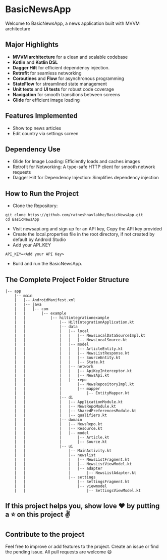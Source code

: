 # BasicNewsApp

Welcome to BasicNewsApp, a news application built with MVVM architecture

## Major Highlights

- **MVVM architecture** for a clean and scalable codebase
- **Kotlin** and **Kotlin DSL**
- **Dagger Hilt** for efficient dependency injection.
- **Retrofit** for seamless networking
- **Coroutines** and **Flow** for asynchronous programming
- **StateFlow** for streamlined state management
- **Unit tests** and **UI tests** for robust code coverage
- **Navigation** for smooth transitions between screens
- **Glide** for efficient image loading

## Features Implemented

- Show top news articles
- Edit country via settings screen

## Dependency Use

- Glide for Image Loading: Efficiently loads and caches images
- Retrofit for Networking: A type-safe HTTP client for smooth network requests
- Dagger Hilt for Dependency Injection: Simplifies dependency injection


## How to Run the Project

- Clone the Repository:
```
git clone https://github.com/ratneshnavlakhe/BasicNewsApp.git
cd BasicNewsApp
```
- Visit newsapi.org and sign up for an API key, Copy the API key provided
- Create the local.properties file in the root directory, if not created by default by Android Studio
- Add your API_KEY
```
API_KEY=<Add your API Key>
```
- Build and run the BasicNewsApp.


## The Complete Project Folder Structure

```
|-- app
    |-- main
    |   |-- AndroidManifest.xml
    |   |-- java
    |   |   |-- com
    |   |       |-- example
    |   |           |-- hiltintegrationexample
    |   |               |-- HiltIntegrationApplication.kt
    |   |               |-- data
    |   |               |   |-- local
    |   |               |   |   |-- NewsLocalDataSourceImpl.kt
    |   |               |   |   |-- NewsLocalSource.kt
    |   |               |   |-- model
    |   |               |   |   |-- ArticleEntity.kt
    |   |               |   |   |-- NewsListResponse.kt
    |   |               |   |   |-- SourceEntity.kt
    |   |               |   |   |-- State.kt
    |   |               |   |-- network
    |   |               |   |   |-- ApiKeyInterceptor.kt
    |   |               |   |   |-- NewsApi.kt
    |   |               |   |-- repo
    |   |               |       |-- NewsRepositoryImpl.kt
    |   |               |       |-- mapper
    |   |               |           |-- EntityMapper.kt
    |   |               |-- di
    |   |               |   |-- ApplicationModule.kt
    |   |               |   |-- NewsRepoModule.kt
    |   |               |   |-- SharedPreferencesModule.kt
    |   |               |   |-- qualifiers.kt
    |   |               |-- domain
    |   |               |   |-- NewsRepo.kt
    |   |               |   |-- Resource.kt
    |   |               |   |-- model
    |   |               |       |-- Article.kt
    |   |               |       |-- Source.kt
    |   |               |-- ui
    |   |                   |-- MainActivity.kt
    |   |                   |-- newslist
    |   |                   |   |-- NewsListFragment.kt
    |   |                   |   |-- NewsListViewModel.kt
    |   |                   |   |-- adapter
    |   |                   |       |-- NewsListAdapter.kt
    |   |                   |-- settings
    |   |                       |-- SettingsFragment.kt
    |   |                       |-- viewmodel
    |   |                           |-- SettingsViewModel.kt
```

## If this project helps you, show love ❤️ by putting a ⭐ on this project ✌️

## Contribute to the project

Feel free to improve or add features to the project.
Create an issue or find the pending issue. All pull requests are welcome 😄
